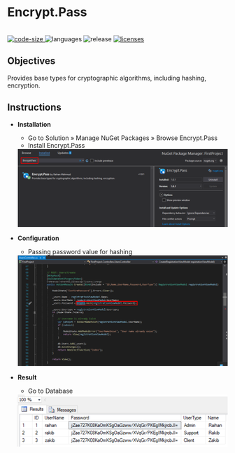 # Encrypt.Pass

<p align="left">
  <br>
  <a href="https://github.com/raihanM95/Encrypt.Pass">
    <img src="https://img.shields.io/github/languages/code-size/raihanM95/Encrypt.Pass" alt="code-size">
  </a>
  <a>
    <img src="https://img.shields.io/github/languages/count/raihanM95/Encrypt.Pass" alt="languages">
  </a>
  <a>
    <img src="https://img.shields.io/github/release/raihanM95/Encrypt.Pass" alt="release">
  </a>
  <a href="https://github.com/raihanM95/Encrypt.Pass/blob/master/LICENSE">
    <img src="https://img.shields.io/badge/License-MIT-yellow.svg" alt="licenses">
  </a>
</p>

## Objectives
Provides base types for cryptographic algorithms, including hashing, encryption.


## Instructions

+ **Installation**
    * Go to Solution » Manage NuGet Packages » Browse Encrypt.Pass
    * Install Encrypt.Pass
    
    <img src="documentation/documentation-1.png" alt="Screen"/>
    
+ **Configuration**
    * Passing password value for hashing
    
    <img src="documentation/documentation-2.png" alt="Screen"/>

+ **Result**
    * Go to Database
    
    <img src="documentation/output.png" alt="Screen"/>

